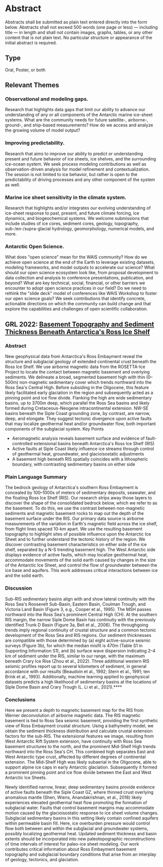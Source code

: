 # Abstract
Abstracts shall be submitted as plain text entered directly into the form below. Abstracts shall not exceed 500 words (one page or less) — including title — in length and shall not contain images, graphs, tables, or any other content that is not plain text. No particular structure or appearance of the initial abstract is required.

## Type
Oral, Poster, or both

## Relevant Themes
### Observational and modeling gaps. 
Research that highlights data gaps that limit our ability to advance our understanding of any or all components of the Antarctic marine ice-sheet systems. What are the community needs for future satellite-, airborne-, ground-, and ship-based measurements? How do we access and analyze the growing volume of model output? 

### Improving predictability. 
Research that aims to improve our ability to predict or understanding present and future behavior of ice sheets, ice shelves, and the surrounding ice-ocean system. We seek process modeling contributions as well as observation-driven analysis for model refinement and contextualization. The session is not limited to ice behavior, but rather is open to the predictability of driving processes and any other component of the system as well.

### Marine ice sheet sensitivity in the climate system. 
Research that highlights and/or integrates our evolving understanding of ice-sheet response to past, present, and future climate forcing, ice dynamics, and biogeochemical systems. We welcome submissions that include studies of ice cores, sediment cores, geology, topography, sub-/en-/supra-glacial hydrology, geomorphology, numerical models, and more. 

### Antarctic Open Science. 
What does "open science" mean for the WAIS community? How do we achieve open science at the end of the Earth to leverage existing datasets, modeling frameworks, and model outputs to accelerate our science? What should our open science ecosystem look like, from proposal development to data collection and analysis to conference presentations, publication, and beyond? What are key technical, social, financial, or other barriers we encounter to adopt open science practices in our field? Do we need to rethink the "slide deck" model of conferences like WAIS Workshop to foster our open science goals? We seek contributions that identify concrete, actionable directions on which the community can build change and that explore the capabilities and challenges of open scientific collaboration. 

## GRL 2022: [Basement Topography and Sediment Thickness Beneath Antarctica's Ross Ice Shelf](https://agupubs.onlinelibrary.wiley.com/doi/10.1029/2021GL097371)
### Abstract

New geophysical data from Antarctica's Ross Embayment reveal the structure and subglacial geology of extended continental crust beneath the Ross Ice Shelf. We use airborne magnetic data from the ROSETTA-Ice Project to locate the contact between magnetic basement and overlying sediments. We delineate a broad, segmented basement high with thin (0–500m) non-magnetic sedimentary cover which trends northward into the Ross Sea's Central High. Before subsiding in the Oligocene, this feature likely facilitated early glaciation in the region and subsequently acted as a pinning point and ice flow divide. Flanking the high are wide sedimentary basins, up to 3700m deep, which parallel the Ross Sea basins and likely formed during Cretaceous-Neogene intracontinental extension. NW-SE basins beneath the Siple Coast grounding zone, by contrast, are narrow, deep, and elongate. They suggest tectonic divergence upon active faults that may localize geothermal heat and/or groundwater flow, both important components of the subglacial system.
Key Points

* Aeromagnetic analysis reveals basement surface and evidence of fault-controlled extensional basins beneath Antarctica's Ross Ice Shelf (RIS)
* Active faults at Siple Coast likely influence ice streams through control of geothermal heat, groundwater, and glacioisostatic adjustments
* A basement high beneath RIS spatially coincides with a lithospheric boundary, with contrasting sedimentary basins on either side

### Plain Language Summary

The bedrock geology of Antarctica's southern Ross Embayment is concealed by 100–1000s of meters of sedimentary deposits, seawater, and the floating Ross Ice Shelf (RIS). Our research strips away those layers to discover the shape of the consolidated bedrock below, which we refer to as the basement. To do this, we use the contrast between non-magnetic sediments and magnetic basement rocks to map out the depth of the basement surface under the RIS. Our primary data source is airborne measurements of the variation in Earth's magnetic field across the ice shelf, from flight lines spaced 10-km apart. We use the resulting basement topography to highlight sites of possible influence upon the Antarctic Ice Sheet and to further understand the tectonic history of the region. We discover contrasting basement characteristics on either side of the ice shelf, separated by a N-S trending basement high. The West Antarctic side displays evidence of active faults, which may localize geothermal heat, accommodate movements of the solid earth caused by changes in the size of the Antarctic Ice Sheet, and control the flow of groundwater between the ice base and aquifers. This work addresses critical interactions between ice and the solid earth.

### Discussion

Sub-RIS sedimentary basins align with and show lateral continuity with the Ross Sea's Roosevelt Sub-Basin, Eastern Basin, Coulman Trough, and Victoria Land Basin (Figure 3, e.g., Cooper et al., 1995). The MSH passes northward into the Ross Sea's prominent Central High (CH). At the southern RIS margin, the narrow Siple Dome Basin has continuity with the previously identified Trunk D Basin (Figure 3a, Bell et al., 2006). The throughgoing trends imply regional continuity of crustal structure and a common tectonic development of the Ross Sea and RIS regions. Our sediment thicknesses are compatible with those determined by (a) eight active-source seismic surveys (Figure 3b), for which the median misfit is 470m (Table S1 in Supporting Information S1), and (b) surface wave dispersion indicating 2–4 km of sediment under the RIS, similar to our range, with the maximum beneath Crary Ice Rise (Zhou et al., 2022). Three additional western RIS seismic profiles report up to several kilometers of sediment, in general accordance with our results (Beaudoin et al., 1992; Stern et al., 1991; ten Brink et al., 1993). Additionally, machine learning applied to geophysical datasets predicts a high likelihood of sedimentary basins at the locations of Siple Dome Basin and Crary Trough (L. Li et al., 2021).****

### Conclusions

Here we present a depth to magnetic basement map for the RIS from Werner deconvolution of airborne magnetic data. The RIS magnetic basement is tied to Ross Sea seismic basement, providing the first synthetic view of Ross Embayment crustal structure. Using a bathymetry model, we obtain the sediment thickness distribution and calculate crustal extension factors for the sub-RIS. The extensional features we image, resulting from West Antarctic Rift System extension, have continuity with Ross Sea basement structures to the north, and the prominent Mid-Shelf High trends northward into the Ross Sea's CH. This combined high separates East and West Antarctic type crust, affected by different degrees of continental extension. The Mid-Shelf High was likely subaerial in the Oligocene, able to support alpine ice caps in early Antarctic glaciation. Subsequently it formed a prominent pinning point and ice flow divide between the East and West Antarctic Ice Sheets.

Newly identified narrow, linear, deep sedimentary basins provide evidence of active faults beneath the Siple Coast GZ, where thinned crust overlying anomalous mantle (Shen, Wiens, Anandakrishnan, et al., 2018) likely experiences elevated geothermal heat flow promoting the formation of subglacial water. Faults that control basement margins may accommodate motion caused by the glacioisostatic response to ice sheet volume changes. Subglacial sedimentary basins in this setting likely contain confined aquifers within permeable basin fill. Here, ice overburden pressure would control flow both between and within the subglacial and groundwater systems, possibly localizing geothermal heat. Updated sediment thickness and basin extents should be incorporated into new paleotopographic reconstructions of time intervals of interest for paleo-ice sheet modeling. Our work contributes critical information about Ross Embayment basement topography and subglacial boundary conditions that arise from an interplay of geology, tectonics, and glaciation.

